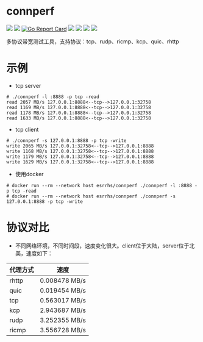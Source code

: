 # connperf

[<img src="https://img.shields.io/github/license/esrrhs/connperf">](https://github.com/esrrhs/connperf)
[<img src="https://img.shields.io/github/languages/top/esrrhs/connperf">](https://github.com/esrrhs/connperf)
[![Go Report Card](https://goreportcard.com/badge/github.com/esrrhs/connperf)](https://goreportcard.com/report/github.com/esrrhs/connperf)
[<img src="https://img.shields.io/github/v/release/esrrhs/connperf">](https://github.com/esrrhs/connperf/releases)
[<img src="https://img.shields.io/github/downloads/esrrhs/connperf/total">](https://github.com/esrrhs/connperf/releases)
[<img src="https://img.shields.io/docker/pulls/esrrhs/connperf">](https://hub.docker.com/repository/docker/esrrhs/connperf)
[<img src="https://img.shields.io/github/workflow/status/esrrhs/connperf/Go">](https://github.com/esrrhs/connperf/actions)

多协议带宽测试工具，支持协议：tcp、rudp、ricmp、kcp、quic、rhttp

# 示例
* tcp server
```
# ./connperf -l :8888 -p tcp -read
read 2057 MB/s 127.0.0.1:8888<--tcp-->127.0.0.1:32758 
read 1169 MB/s 127.0.0.1:8888<--tcp-->127.0.0.1:32758 
read 1178 MB/s 127.0.0.1:8888<--tcp-->127.0.0.1:32758 
read 1633 MB/s 127.0.0.1:8888<--tcp-->127.0.0.1:32758 
```
* tcp client
```
# ./connperf -s 127.0.0.1:8888 -p tcp -write
write 2065 MB/s 127.0.0.1:32758<--tcp-->127.0.0.1:8888 
write 1168 MB/s 127.0.0.1:32758<--tcp-->127.0.0.1:8888 
write 1179 MB/s 127.0.0.1:32758<--tcp-->127.0.0.1:8888 
write 1629 MB/s 127.0.0.1:32758<--tcp-->127.0.0.1:8888 
```
* 使用docker
```
# docker run --rm --network host esrrhs/connperf ./connperf -l :8888 -p tcp -read
# docker run --rm --network host esrrhs/connperf ./connperf -s 127.0.0.1:8888 -p tcp -write
```

# 协议对比
* 不同网络环境，不同时间段，速度变化很大。client位于大陆，server位于北美，速度如下：

|     代理方式   | 速度  |
|--------------|----------|
| rhttp | 0.008478 MB/s |
| quic | 0.019454 MB/s |
| tcp | 0.563017 MB/s |
| kcp | 2.943687 MB/s |
| rudp | 3.252355 MB/s |
| ricmp | 3.556728 MB/s |

